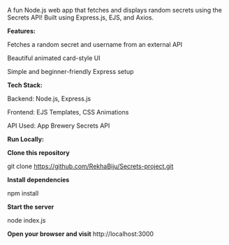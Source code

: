 
A fun Node.js web app that fetches and displays random secrets using the Secrets API!
Built using Express.js, EJS, and Axios.

**Features:**

Fetches a random secret and username from an external API

Beautiful animated card-style UI

Simple and beginner-friendly Express setup

**Tech Stack:**

Backend: Node.js, Express.js

Frontend: EJS Templates, CSS Animations

API Used: App Brewery Secrets API

**Run Locally:**

**Clone this repository**

git clone https://github.com/RekhaBiju/Secrets-project.git


**Install dependencies**

npm install


**Start the server**

node index.js


**Open your browser and visit**
http://localhost:3000
